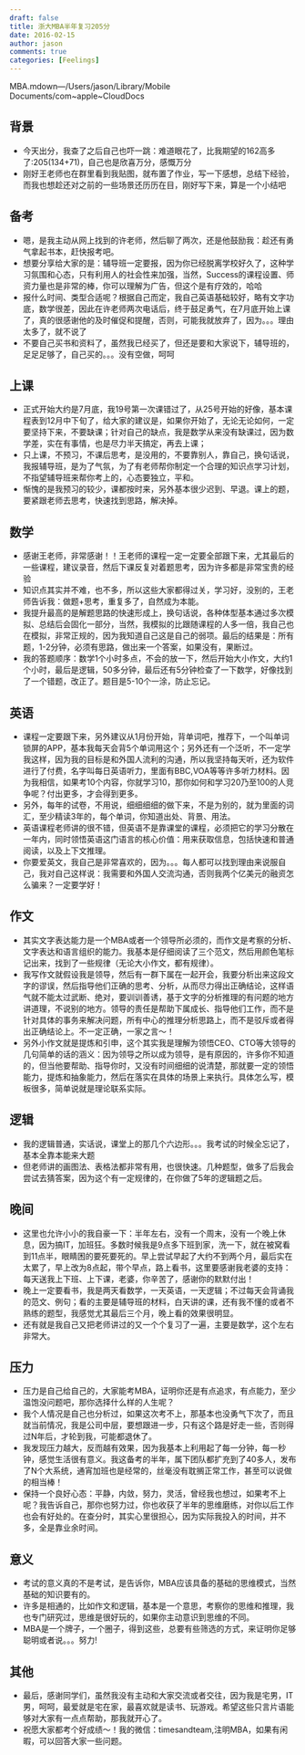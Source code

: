 ```yaml
---
draft: false
title: 浙大MBA半年复习205分
date: 2016-02-15
author: jason
comments: true
categories: [Feelings]
---
```

MBA.mdown—/Users/jason/Library/Mobile Documents/com~apple~CloudDocs
<div class="container">
<div id="markup"><article id="content" class="markdown-body">
<h1>背景</h1>
<ul>
	<li>今天出分，我查了之后自己也吓一跳：难道眼花了，比我期望的162高多了:205(134+71)，自己也是欣喜万分，感慨万分</li>
	<li>刚好王老师也在群里看到我贴图，就布置了作业，写一下感想，总结下经验，而我也想趁还对之前的一些场景还历历在目，刚好写下来，算是一个小结吧</li>
</ul>
<h1>备考</h1>
<ul>
	<li>嗯，是我主动从网上找到的许老师，然后聊了两次，还是他鼓励我：趁还有勇气拿起书本，赶快报考吧。</li>
	<li>想要分享给大家的是：辅导班一定要报，因为你已经脱离学校好久了，这种学习氛围和心态，只有利用人的社会性来加强，当然，Success的课程设置、师资力量也是非常的棒，你可以理解为广告，但这个是有疗效的，哈哈</li>
	<li>报什么时间、类型合适呢？根据自己而定，我自己英语基础较好，略有文字功底，数学很差，因此在许老师两次电话后，终于鼓足勇气，在7月底开始上课了，真的很感谢他的及时催促和提醒，否则，可能我就放弃了，因为。。。理由太多了，就不说了</li>
	<li>不要自己买书和资料了，虽然我已经买了，但还是要和大家说下，辅导班的，足足足够了，自己买的。。。没有空做，呵呵</li>
</ul>
<h1>上课</h1>
<ul>
	<li>正式开始大约是7月底，我19号第一次课错过了，从25号开始的好像，基本课程表到12月中下旬了，给大家的建议是，如果你开始了，无论无论如何，一定要坚持下来，不要缺课；针对自己的缺点，我是数学从来没有缺课过，因为数学差，实在有事情，也是尽力半天搞定，再去上课；</li>
	<li>只上课，不预习，不课后思考，是没用的，不要靠别人，靠自己，换句话说，我报辅导班，是为了气氛，为了有老师帮你制定一个合理的知识点学习计划，不指望辅导班来帮你考上的，心态要独立，平和。</li>
	<li>惭愧的是我预习的较少，课都按时来，另外基本很少迟到、早退。课上的题，要紧跟老师去思考，快速找到思路，解决掉。</li>
</ul>
<h1>数学</h1>
<ul>
	<li>感谢王老师，非常感谢！！王老师的课程一定一定要全部跟下来，尤其最后的一些课程，建议录音，然后下课反复对着题思考，因为许多都是非常宝贵的经验</li>
	<li>知识点其实并不难，也不多，所以这些大家都得过关，学习好，没别的，王老师告诉我：做题+思考，重复多了，自然成为本能。</li>
	<li>我提升最高的是解题思路的快速形成上，换句话说，各种体型基本通过多次模拟、总结后会固化一部分，当然，我模拟的比跟随课程的人多一倍，我自己也在模拟，非常正规的，因为我知道自己这是自己的弱项。最后的结果是：所有题，1-2分钟，必须有思路，做出来一个答案，如果没有，果断过。</li>
	<li>我的答题顺序：数学1个小时多点，不会的放一下，然后开始大小作文，大约1个小时，最后是逻辑，50多分钟，最后还有5分钟检查了一下数学，好像找到了一个错题，改正了。题目是5-10个一涂，防止忘记。</li>
</ul>
<h1>英语</h1>
<ul>
	<li>课程一定要跟下来，另外建议从1月份开始，背单词吧，推荐下，一个叫单词锁屏的APP，基本我每天会背5个单词用这个；另外还有一个泛听，不一定学我这样，因为我的目标是和外国人流利的沟通，所以我坚持每天听，还为软件进行了付费，名字叫每日英语听力，里面有BBC,VOA等等许多听力材料。因为我相信，如果考10个内容，你就学习10，那你如何和学习20乃至100的人竞争呢？付出更多，才会得到更多。</li>
	<li>另外，每年的试卷，不用说，细细细细的做下来，不是为别的，就为里面的词汇，至少精读3年的，每个单词，你知道出处、背景、用法。</li>
	<li>英语课程老师讲的很不错，但英语不是靠课堂的课程，必须把它的学习分散在一年内，同时领悟英语这门语言的核心价值：用来获取信息，包括快速和普通阅读，以及上下文推理。</li>
	<li>你要爱英文，我自己是非常喜欢的，因为。。。每人都可以找到理由来说服自己，我对自己这样说：我需要和外国人交流沟通，否则我两个亿美元的融资怎么骗来？一定要学好！</li>
</ul>
<h1>作文</h1>
<ul>
	<li>其实文字表达能力是一个MBA或者一个领导所必须的，而作文是考察的分析、文字表达和语言组织的能力。我基本是仔细阅读了三个范文，然后用颜色笔标记出来，找到了一些规律（无论大小作文，都有规律）。</li>
	<li>我写作文就假设我是领导，然后有一群下属在一起开会，我要分析出来这段文字的谬误，然后指导他们正确的思考、分析，从而尽力得出正确结论，这样语气就不能太过武断、绝对，要训训善诱，基于文字的分析推理的有问题的地方讲道理，不说别的地方。领导的责任是帮助下属成长、指导他们工作，而不是针对具体的事务来解决问题，所有中心的推理分析思路上，而不是驳斥或者得出正确结论上。不一定正确，一家之言～！</li>
	<li>另外小作文就是提炼和引申，这个其实我是理解为领悟CEO、CTO等大领导的几句简单的话的涵义：因为领导之所以成为领导，是有原因的，许多你不知道的，但当他要帮助、指导你时，又没有时间细细的说清楚，那就要一定的领悟能力，提炼和抽象能力，然后在落实在具体的场景上来执行。具体怎么写，模板很多，简单说就是理论联系实际。</li>
</ul>
<h1>逻辑</h1>
<ul>
	<li>我的逻辑普通，实话说，课堂上的那几个六边形。。。我考试的时候全忘记了，基本全靠本能来大题</li>
	<li>但老师讲的画图法、表格法都非常有用，也很快速。几种题型，做多了后我会尝试去猜答案，因为这个有一定规律的，在你做了5年的逻辑题之后。</li>
</ul>
<h1>晚间</h1>
<ul>
	<li>这里也允许小小的我自豪一下：半年左右，没有一个周末，没有一个晚上休息，因为搞IT，加班狂。多数时候我是9点多下班到家，洗一下，就在被窝看到11点半，眼睛困的要死要死的。早上尝试早起了大约不到两个月，最后实在太累了，早上改为8点起，带个早点，路上看书，这里要感谢我老婆的支持：每天送我上下班、上下课，老婆，你辛苦了，感谢你的默默付出！</li>
	<li>晚上一定要看书，我是两天看数学，一天英语，一天逻辑；不过每天会背诵我的范文、例句；看的主要是辅导班的材料，白天讲的课，还有我不懂的或者不熟练的题型，我感觉尤其最后三个月，晚上看的效果很明显。</li>
	<li>还有就是我自己又把老师讲过的又一个个复习了一遍，主要是数学，这个左右非常大。</li>
</ul>
<h1>压力</h1>
<ul>
	<li>压力是自己给自己的，大家能考MBA，证明你还是有点追求，有点能力，至少温饱没问题吧，那你选择什么样的人生呢？</li>
	<li>我个人情况是自己也分析过，如果这次考不上，那基本也没勇气下次了，而且就当前情况，我是公司中层，要想跟进一步，只有这个路是好走一些，否则得过N年后，才轮到我，可能都退休了。</li>
	<li>我发现压力越大，反而越有效果，因为我基本上利用起了每一分钟，每一秒钟，感觉生活很有意义。我这备考的半年，属下团队都扩充到了40多人，发布了N个大系统，通宵加班也是经常的，丝毫没有耽搁正常工作，甚至可以说做的相当棒！</li>
	<li>保持一个良好心态：平静，内敛，努力，灵活，曾经我也想过，如果考不上呢？我告诉自己，那你也努力过，你也收获了半年的思维磨练，对你以后工作也会有好处的。在查分时，其实心里很担心，因为实际我投入的时间，并不多，全是靠业余时间。</li>
</ul>
<h1>意义</h1>
<ul>
	<li>考试的意义真的不是考试，是告诉你，MBA应该具备的基础的思维模式，当然基础的知识要有的。</li>
	<li>许多是相通的，比如作文和逻辑，基本是一个意思，考察你的思维和推理，我也专门研究过，思维是很好玩的，如果你主动意识到思维的不同。</li>
	<li>MBA是一个牌子，一个圈子，得到这些，总要有些筛选的方式，来证明你足够聪明或者说。。。努力!</li>
</ul>
<h1>其他</h1>
<ul>
	<li>最后，感谢同学们，虽然我没有主动和大家交流或者交往，因为我是宅男，IT男，呵呵，最爱就是宅在家，最喜欢就是读书、玩游戏。希望这些只言片语能够对大家有一点点帮助，那我就开心了。</li>
	<li>祝愿大家都考个好成绩～！我的微信：timesandteam,注明MBA，如果有闲暇，可以回答大家一些问题。</li>
</ul>
</article></div>
</div>
&nbsp;
